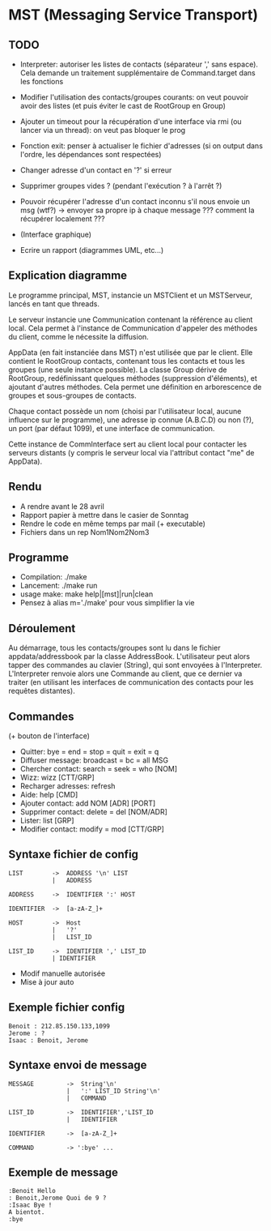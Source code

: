 MST (Messaging Service Transport)
=================================

TODO
----
 * Interpreter: autoriser les listes de contacts (séparateur ',' sans espace). Cela demande un traitement supplémentaire de Command.target dans les fonctions
 * Modifier l'utilisation des contacts/groupes courants: on veut pouvoir avoir des listes (et puis éviter le cast de RootGroup en Group)

 * Ajouter un timeout pour la récupération d'une interface via rmi (ou lancer via un thread): on veut pas bloquer le prog
 * Fonction exit: penser à actualiser le fichier d'adresses (si on output dans l'ordre, les dépendances sont respectées) 
 * Changer adresse d'un contact en '?' si erreur
 * Supprimer groupes vides ? (pendant l'exécution ? à l'arrêt ?)
 * Pouvoir récupérer l'adresse d'un contact inconnu s'il nous envoie un msg (wtf?) -> envoyer sa propre ip à chaque message ??? comment la récupérer localement ???
 
 * (Interface graphique)
 * Ecrire un rapport (diagrammes UML, etc...)


Explication diagramme
---------------------
Le programme principal, MST, instancie un MSTClient et un MSTServeur, lancés en tant que threads.

Le serveur instancie une Communication contenant la référence au client local.
Cela permet à l'instance de Communication d'appeler des méthodes du client, comme le nécessite la diffusion.

AppData (en fait instanciée dans MST) n'est utilisée que par le client.
Elle contient le RootGroup contacts, contenant tous les contacts et tous les groupes (une seule instance possible).
La classe Group dérive de RootGroup, redéfinissant quelques méthodes (suppression d'éléments), et ajoutant d'autres méthodes. Cela permet une définition en arborescence de groupes et sous-groupes de contacts.

Chaque contact possède un nom (choisi par l'utilisateur local, aucune influence sur le programme),
une adresse ip connue (A.B.C.D) ou non (?), un port (par défaut 1099), et une interface de communication.

Cette instance de CommInterface sert au client local pour contacter les serveurs distants
(y compris le serveur local via l'attribut contact "me" de AppData).


Rendu
-----
 * A rendre avant le 28 avril
 * Rapport papier à mettre dans le casier de Sonntag
 * Rendre le code en même temps par mail (+ executable)
 * Fichiers dans un rep Nom1Nom2Nom3
 

Programme
---------
 * Compilation: ./make
 * Lancement: ./make run
 * usage make: make help|[mst]|run|clean
 * Pensez à alias m='./make' pour vous simplifier la vie
 
 
Déroulement
-----------
Au démarrage, tous les contacts/groupes sont lu dans le fichier appdata/addressbook par la classe AddressBook.
L'utilisateur peut alors tapper des commandes au clavier (String), qui sont envoyées
à l'Interpreter. L'Interpreter renvoie alors une Commande au client, que ce dernier va traiter
(en utilisant les interfaces de communication des contacts pour les requêtes distantes).


Commandes
---------
(+ bouton de l'interface)

 * Quitter:				bye = end = stop = quit = exit = q
 * Diffuser message:	broadcast = bc = all MSG
 * Chercher contact:	search = seek = who [NOM]
 * Wizz:				wizz [CTT/GRP]
 * Recharger adresses:	refresh
 * Aide:				help [CMD]
 * Ajouter contact:		add NOM [ADR] [PORT]
 * Supprimer contact:	delete = del [NOM/ADR]
 * Lister:				list [GRP]
 * Modifier contact:	modify = mod [CTT/GRP]


Syntaxe fichier de config
-------------------------
	LIST		->	ADDRESS '\n' LIST
				|	ADDRESS

	ADDRESS		->	IDENTIFIER ':' HOST

	IDENTIFIER	->	[a-zA-Z_]+

	HOST		->	Host
				|	'?'
				|	LIST_ID
				
	LIST_ID		->	IDENTIFIER ',' LIST_ID
				| IDENTIFIER

 * Modif manuelle autorisée
 * Mise à jour auto


Exemple fichier config
----------------------
	Benoit : 212.85.150.133,1099
	Jerome : ?
	Isaac : Benoit, Jerome


Syntaxe envoi de message
------------------------
	MESSAGE			->	String'\n'
					|	':' LIST_ID String'\n'
					|	COMMAND
					
	LIST_ID			->	IDENTIFIER','LIST_ID
					|	IDENTIFIER
					
	IDENTIFIER		->	[a-zA-Z_]+

	COMMAND			-> ':bye' ...


Exemple de message
------------------
	:Benoit Hello
	: Benoit,Jerome Quoi de 9 ?
	:Isaac Bye !
	A bientot.
	:bye

